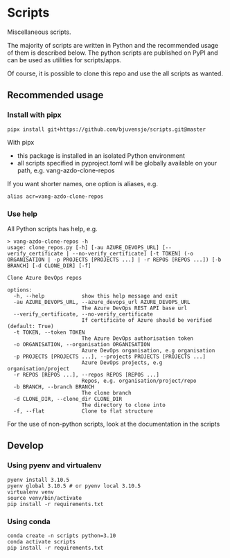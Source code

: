 # Scripts

Miscellaneous scripts.

The majority of scripts are written in Python and the recommended usage of them is described below.
The python scripts are published on PyPI and can be used as utilities for scripts/apps.

Of course, it is possible to clone this repo and use the all scripts as wanted.

## Recommended usage

### Install with pipx

    pipx install git+https://github.com/bjuvensjo/scripts.git@master

With pipx 

* this package is installed in an isolated Python environment
* all scripts specified in pyproject.toml will be globally available on your path, e.g. vang-azdo-clone-repos

If you want shorter names, one option is aliases, e.g. 

    alias acr=vang-azdo-clone-repos

### Use help

All Python scripts has help, e.g.

    > vang-azdo-clone-repos -h
    usage: clone_repos.py [-h] [-au AZURE_DEVOPS_URL] [--verify_certificate | --no-verify_certificate] [-t TOKEN] (-o ORGANISATION | -p PROJECTS [PROJECTS ...] | -r REPOS [REPOS ...]) [-b BRANCH] [-d CLONE_DIR] [-f]
    
    Clone Azure DevOps repos
    
    options:
      -h, --help            show this help message and exit
      -au AZURE_DEVOPS_URL, --azure_devops_url AZURE_DEVOPS_URL
                            The Azure DevOps REST API base url
      --verify_certificate, --no-verify_certificate
                            If certificate of Azure should be verified (default: True)
      -t TOKEN, --token TOKEN
                            The Azure DevOps authorisation token
      -o ORGANISATION, --organisation ORGANISATION
                            Azure DevOps organisation, e.g organisation
      -p PROJECTS [PROJECTS ...], --projects PROJECTS [PROJECTS ...]
                            Azure DevOps projects, e.g organisation/project
      -r REPOS [REPOS ...], --repos REPOS [REPOS ...]
                            Repos, e.g. organisation/project/repo
      -b BRANCH, --branch BRANCH
                            The clone branch
      -d CLONE_DIR, --clone_dir CLONE_DIR
                            The directory to clone into
      -f, --flat            Clone to flat structure

For the use of non-python scripts, look at the documentation in the scripts
      
## Develop
### Using pyenv and virtualenv

    pyenv install 3.10.5
    pyenv global 3.10.5 # or pyenv local 3.10.5
    virtualenv venv
    source venv/bin/activate
    pip install -r requirements.txt

### Using conda

    conda create -n scripts python=3.10 
    conda activate scripts
    pip install -r requirements.txt
